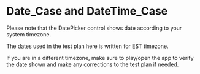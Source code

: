 # Date_Case and DateTime_Case

Please note that the DatePicker control shows date according to your system timezone.

The dates used in the test plan here is written for EST timezone. 

If you are in a different timezone, make sure to play/open the app to verify the date shown and make any corrections to the test plan if needed.
